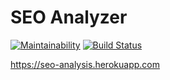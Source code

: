 # SEO Analyzer

[![Maintainability](https://api.codeclimate.com/v1/badges/658941ea1b40b67a75ff/maintainability)](https://codeclimate.com/github/Mariya1316/project-lvl3-s460/maintainability)
[![Build Status](https://travis-ci.org/Mariya1316/project-lvl3-s460.svg?branch=master)](https://travis-ci.org/Mariya1316/project-lvl3-s460)

https://seo-analysis.herokuapp.com